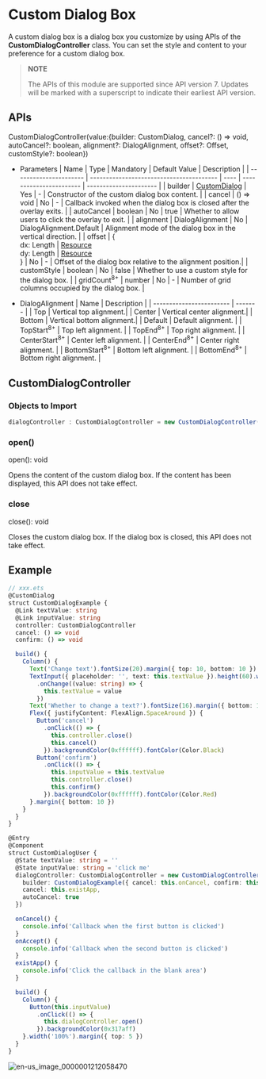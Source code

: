# Custom Dialog Box

A custom dialog box is a dialog box you customize by using APIs of the **CustomDialogController** class. You can set the style and content to your preference for a custom dialog box.

> **NOTE**
>
> The APIs of this module are supported since API version 7. Updates will be marked with a superscript to indicate their earliest API version.


## APIs

CustomDialogController(value:{builder: CustomDialog, cancel?: () =&gt; void, autoCancel?: boolean, alignment?: DialogAlignment, offset?: Offset, customStyle?: boolean})


- Parameters
  | Name                   | Type                                    | Mandatory  | Default Value                    | Description                  |
  | ---------------------- | ---------------------------------------- | ---- | ----------------------- | ---------------------- |
  | builder                | [CustomDialog](../../ui/ts-component-based-customdialog.md) | Yes   | -                       | Constructor of the custom dialog box content.           |
  | cancel                 | () =&gt; void                  | No   | -                       | Callback invoked when the dialog box is closed after the overlay exits.          |
  | autoCancel             | boolean                                  | No   | true                    | Whether to allow users to click the overlay to exit.          |
  | alignment              | DialogAlignment                          | No   | DialogAlignment.Default | Alignment mode of the dialog box in the vertical direction.        |
  | offset                 | {<br>dx: Length \| [Resource](../../ui/ts-types.md#resource)<br>dy: Length  \| [Resource](../../ui/ts-types.md#resource)<br>} | No   | -                       | Offset of the dialog box relative to the alignment position.|
  | customStyle            | boolean                                  | No   | false                   | Whether to use a custom style for the dialog box.          |
  | gridCount<sup>8+</sup> | number                                   | No   | -                       | Number of grid columns occupied by the dialog box.         |

- DialogAlignment
  | Name                      | Description     |
  | ------------------------ | ------- |
  | Top                      | Vertical top alignment.|
  | Center                   | Vertical center alignment.|
  | Bottom                   | Vertical bottom alignment.|
  | Default                  | Default alignment.  |
  | TopStart<sup>8+</sup>    | Top left alignment.  |
  | TopEnd<sup>8+</sup>      | Top right alignment.  |
  | CenterStart<sup>8+</sup> | Center left alignment.  |
  | CenterEnd<sup>8+</sup>   | Center right alignment.  |
  | BottomStart<sup>8+</sup> | Bottom left alignment.  |
  | BottomEnd<sup>8+</sup>   | Bottom right alignment.  |


## CustomDialogController

### Objects to Import

```ts
dialogController : CustomDialogController = new CustomDialogController(value:{builder: CustomDialog, cancel?: () => void, autoCancel?: boolean})
```

### open()
open(): void


Opens the content of the custom dialog box. If the content has been displayed, this API does not take effect.


### close
close(): void


Closes the custom dialog box. If the dialog box is closed, this API does not take effect.


## Example

```ts
// xxx.ets
@CustomDialog
struct CustomDialogExample {
  @Link textValue: string
  @Link inputValue: string
  controller: CustomDialogController
  cancel: () => void
  confirm: () => void

  build() {
    Column() {
      Text('Change text').fontSize(20).margin({ top: 10, bottom: 10 })
      TextInput({ placeholder: '', text: this.textValue }).height(60).width('90%')
        .onChange((value: string) => {
          this.textValue = value
        })
      Text('Whether to change a text?').fontSize(16).margin({ bottom: 10 })
      Flex({ justifyContent: FlexAlign.SpaceAround }) {
        Button('cancel')
          .onClick(() => {
            this.controller.close()
            this.cancel()
          }).backgroundColor(0xffffff).fontColor(Color.Black)
        Button('confirm')
          .onClick(() => {
            this.inputValue = this.textValue
            this.controller.close()
            this.confirm()
          }).backgroundColor(0xffffff).fontColor(Color.Red)
      }.margin({ bottom: 10 })
    }
  }
}

@Entry
@Component
struct CustomDialogUser {
  @State textValue: string = ''
  @State inputValue: string = 'click me'
  dialogController: CustomDialogController = new CustomDialogController({
    builder: CustomDialogExample({ cancel: this.onCancel, confirm: this.onAccept, textValue: $textValue, inputValue: $inputValue }),
    cancel: this.existApp,
    autoCancel: true
  })

  onCancel() {
    console.info('Callback when the first button is clicked')
  }
  onAccept() {
    console.info('Callback when the second button is clicked')
  }
  existApp() {
    console.info('Click the callback in the blank area')
  }

  build() {
    Column() {
      Button(this.inputValue)
        .onClick(() => {
          this.dialogController.open()
        }).backgroundColor(0x317aff)
    }.width('100%').margin({ top: 5 })
  }
}
```

![en-us_image_0000001212058470](figures/en-us_image_0000001212058470.gif)
